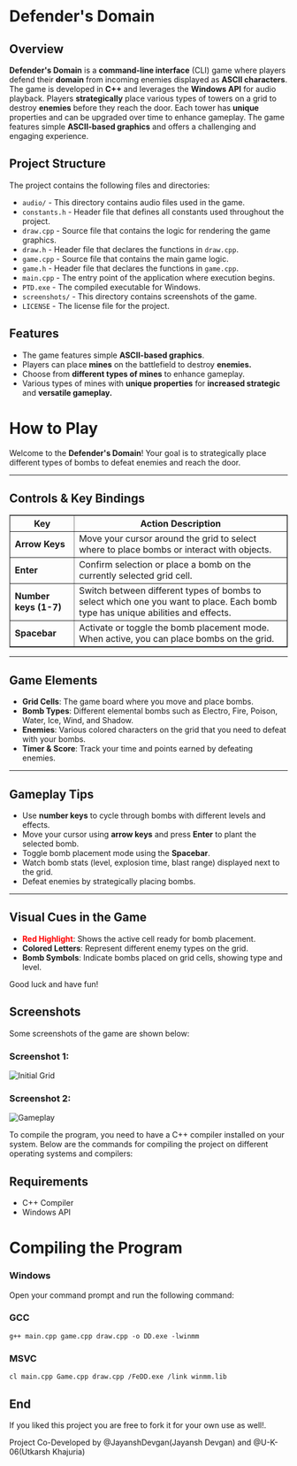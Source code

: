 # Defender's Domain

## Overview
**Defender's Domain** is a **command-line interface** (CLI) game where players defend their **domain** from incoming enemies displayed as **ASCII characters**. The game is developed in **C++** and leverages the **Windows API** for audio playback. Players **strategically** place various types of towers on a grid to destroy **enemies** before they reach the door. Each tower has **unique** properties and can be upgraded over time to enhance gameplay. The game features simple **ASCII-based graphics** and offers a challenging and engaging experience.

## Project Structure

The project contains the following files and directories:

- `audio/` - This directory contains audio files used in the game.
- `constants.h` - Header file that defines all constants used throughout the project.
- `draw.cpp` - Source file that contains the logic for rendering the game graphics.
- `draw.h` - Header file that declares the functions in `draw.cpp`.
- `game.cpp` - Source file that contains the main game logic.
- `game.h` - Header file that declares the functions in `game.cpp`.
- `main.cpp` - The entry point of the application where execution begins.
- `PTD.exe` - The compiled executable for Windows.
- `screenshots/` - This directory contains screenshots of the game.
- `LICENSE` - The license file for the project.

## Features
- The game features simple **ASCII-based graphics**.
- Players can place **mines** on the battlefield to destroy **enemies.**
- Choose from **different types of mines** to enhance gameplay.
- Various types of mines with **unique properties** for **increased strategic** and **versatile gameplay.**
<h1>How to Play</h1>

<p>Welcome to the <strong>Defender's Domain</strong>! Your goal is to strategically place different types of bombs to defeat enemies and reach the door.</p>

<hr>

<h2>Controls & Key Bindings</h2>

<table border="1" cellpadding="5" cellspacing="0" style="border-collapse: collapse;">
  <thead>
    <tr>
      <th>Key</th>
      <th>Action Description</th>
    </tr>
  </thead>
  <tbody>
    <tr>
      <td><strong>Arrow Keys</strong></td>
      <td>Move your cursor around the grid to select where to place bombs or interact with objects.</td>
    </tr>
    <tr>
      <td><strong>Enter</strong></td>
      <td>Confirm selection or place a bomb on the currently selected grid cell.</td>
    </tr>
    <tr>
      <td><strong>Number keys (1-7)</strong></td>
      <td>Switch between different types of bombs to select which one you want to place. Each bomb type has unique abilities and effects.</td>
    </tr>
    <tr>
      <td><strong>Spacebar</strong></td>
      <td>Activate or toggle the bomb placement mode. When active, you can place bombs on the grid.</td>
    </tr>
  </tbody>
</table>

<hr>

<h2>Game Elements</h2>
<ul>
  <li><strong>Grid Cells</strong>: The game board where you move and place bombs.</li>
  <li><strong>Bomb Types</strong>: Different elemental bombs such as Electro, Fire, Poison, Water, Ice, Wind, and Shadow.</li>
  <li><strong>Enemies</strong>: Various colored characters on the grid that you need to defeat with your bombs.</li>
  <li><strong>Timer & Score</strong>: Track your time and points earned by defeating enemies.</li>
</ul>

<hr>

<h2>Gameplay Tips</h2>
<ul>
  <li>Use <strong>number keys</strong> to cycle through bombs with different levels and effects.</li>
  <li>Move your cursor using <strong>arrow keys</strong> and press <strong>Enter</strong> to plant the selected bomb.</li>
  <li>Toggle bomb placement mode using the <strong>Spacebar</strong>.</li>
  <li>Watch bomb stats (level, explosion time, blast range) displayed next to the grid.</li>
  <li>Defeat enemies by strategically placing bombs.</li>
</ul>

<hr>

<h2>Visual Cues in the Game</h2>
<ul>
  <li><span style="color:red; font-weight:bold;">Red Highlight</span>: Shows the active cell ready for bomb placement.</li>
  <li><strong>Colored Letters</strong>: Represent different enemy types on the grid.</li>
  <li><strong>Bomb Symbols</strong>: Indicate bombs placed on grid cells, showing type and level.</li>
</ul>
<p>Good luck and have fun!</p>

## Screenshots
Some screenshots of the game are shown below:

### Screenshot 1:
![Initial Grid](./screenshots/Game_ss_1.png)

### Screenshot 2:
![Gameplay](./screenshots/Game_ss_2.png)

To compile the program, you need to have a C++ compiler installed on your system. Below are the commands for compiling the project on different operating systems and compilers:

## Requirements
- C++ Compiler
- Windows API

# Compiling the Program
### Windows
Open your command prompt and run the following command:
### GCC
```
g++ main.cpp game.cpp draw.cpp -o DD.exe -lwinmm
```

### MSVC
``` 
cl main.cpp Game.cpp draw.cpp /FeDD.exe /link winmm.lib
```
## End
If you liked this project you are free to fork it for your own use as well!.

<footer>Project Co-Developed by @JayanshDevgan(Jayansh Devgan) and @U-K-06(Utkarsh Khajuria)</footer>
